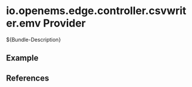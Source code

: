 # io.openems.edge.controller.csvwriter.emv Provider

${Bundle-Description}

## Example

## References

